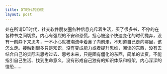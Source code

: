 ```yaml
---
title: DT时代的恐慌
layout: post
---
```

处在所谓DT时代，社交软件朋友圈各种信息充斥着生活，买了很多书，不停的在各种书之间切换，内心有强烈的不安和恐慌，担心被这个快速变化的时代抛弃，没有一刻静下来思考，一不小心就被潮流牵着鼻子向前走，不知道自己走向哪里，该怎么走。接触到很多只是知识，没有变成能力或者提升思维，阅读的东西，没有去结合自己的实际去思考过去、思考未来，只是固有僵化的东西，简单的谈资，不能指引自己生活、找到生命意义，没有形成自己独有的知识体系和框架，内心深深的惶恐......